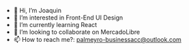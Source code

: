 - 👋 Hi, I’m Joaquin
- 👀 I’m interested in Front-End UI Design
- 🌱 I’m currently learning React
- 💞️ I’m looking to collaborate on MercadoLibre
- 📫 How to reach me?: palmeyro-businessacc@outlook.com

<!---
moneeto/moneeto is a ✨ special ✨ repository because its `README.md` (this file) appears on your GitHub profile.
You can click the Preview link to take a look at your changes.
--->
